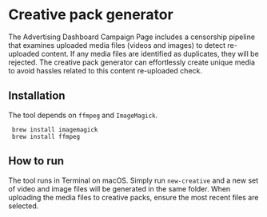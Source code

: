 # Creative pack generator
The Advertising Dashboard Campaign Page includes a censorship pipeline that examines uploaded media files (videos and images) to detect re-uploaded content. If any media files are identified as duplicates, they will be rejected. 
The creative pack generator can effortlessly create unique media to avoid hassles related to this content re-uploaded check.

## Installation
The tool depends on `ffmpeg` and `ImageMagick`.
```
 brew install imagemagick
 brew install ffmpeg
```
## How to run
The tool runs in Terminal on macOS.
Simply run `new-creative` and a new set of video and image files will be generated in the same folder.
When uploading the media files to creative packs, ensure the most recent files are selected.

